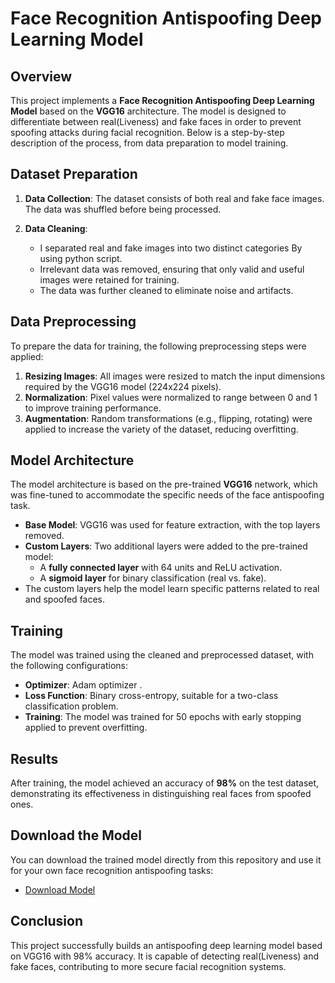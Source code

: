 # Face Recognition Antispoofing Deep Learning Model

## Overview
This project implements a **Face Recognition Antispoofing Deep Learning Model** based on the **VGG16** architecture. The model is designed to differentiate between real(Liveness) and fake faces in order to prevent spoofing attacks during facial recognition. Below is a step-by-step description of the process, from data preparation to model training.

## Dataset Preparation
1. **Data Collection**: The dataset consists of both real and fake face images. The data was shuffled before being processed.
   
2. **Data Cleaning**: 
   - I  separated real and fake images into two distinct categories By using python script.
   - Irrelevant data was removed, ensuring that only valid and useful images were retained for training.
   - The data was further cleaned to eliminate noise and artifacts.

## Data Preprocessing
To prepare the data for training, the following preprocessing steps were applied:
1. **Resizing Images**: All images were resized to match the input dimensions required by the VGG16 model (224x224 pixels).
2. **Normalization**: Pixel values were normalized to range between 0 and 1 to improve training performance.
3. **Augmentation**: Random transformations (e.g., flipping, rotating) were applied to increase the variety of the dataset, reducing overfitting.


## Model Architecture
The model architecture is based on the pre-trained **VGG16** network, which was fine-tuned to accommodate the specific needs of the face antispoofing task.
- **Base Model**: VGG16 was used for feature extraction, with the top layers removed.
- **Custom Layers**: Two additional layers were added to the pre-trained model:
  - A **fully connected layer** with 64 units and ReLU activation.
  - A **sigmoid layer** for binary classification (real vs. fake).
- The custom layers help the model learn specific patterns related to real and spoofed faces.

## Training
The model was trained using the cleaned and preprocessed dataset, with the following configurations:
- **Optimizer**: Adam optimizer .
- **Loss Function**: Binary cross-entropy, suitable for a two-class classification problem.
- **Training**: The model was trained for 50 epochs with early stopping applied to prevent overfitting.

## Results
After training, the model achieved an accuracy of **98%** on the test dataset, demonstrating its effectiveness in distinguishing real faces from spoofed ones.

## Download the Model
You can download the trained model directly from this repository and use it for your own face recognition antispoofing tasks:
- [Download Model](Model)

## Conclusion
This project successfully builds an antispoofing deep learning model based on VGG16 with 98% accuracy. It is capable of detecting real(Liveness) and fake faces, contributing to more secure facial recognition systems.
